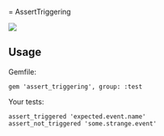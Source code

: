 = AssertTriggering

![](http://ruby-gem-downloads-badge.herokuapp.com/assert_triggering?type=total)

Usage
-------------------

Gemfile:

    gem 'assert_triggering', group: :test

Your tests:

    assert_triggered 'expected.event.name'
    assert_not_triggered 'some.strange.event'
